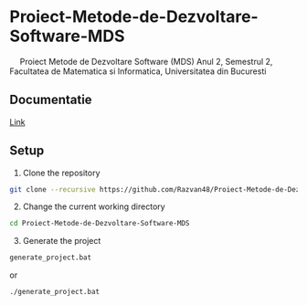 ﻿# Proiect-Metode-de-Dezvoltare-Software-MDS

&emsp; Proiect Metode de Dezvoltare Software (MDS) Anul 2, Semestrul 2, Facultatea de Matematica si Informatica, Universitatea din Bucuresti <br/>

## Documentatie
[Link](https://github.com/Razvan48/Proiect-Metode-de-Dezvoltare-Software-MDS/wiki)

## Setup
1. Clone the repository
```sh
git clone --recursive https://github.com/Razvan48/Proiect-Metode-de-Dezvoltare-Software-MDS
```

2. Change the current working directory
```sh
cd Proiect-Metode-de-Dezvoltare-Software-MDS
```

3. Generate the project
```sh
generate_project.bat
```
or
```sh
./generate_project.bat
```

